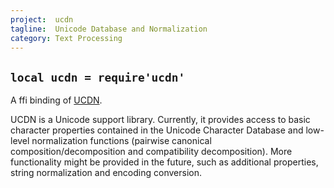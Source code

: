 ```yaml
---
project:  ucdn
tagline:  Unicode Database and Normalization
category: Text Processing
---
```


## `local ucdn = require'ucdn'`

A ffi binding of [UCDN][UCDN lib].

UCDN is a Unicode support library. Currently, it provides access
to basic character properties contained in the Unicode Character
Database and low-level normalization functions (pairwise canonical
composition/decomposition and compatibility decomposition). More
functionality might be provided in the future, such as additional
properties, string normalization and encoding conversion.


[ucdn lib]: https://github.com/grigorig/ucdn
